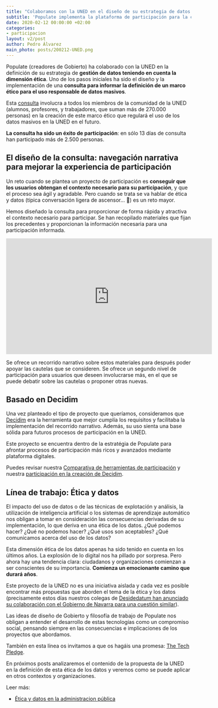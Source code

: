 ```yaml
---
title: "Colaboramos con la UNED en el diseño de su estrategia de datos y ética"
subtitle: 'Populate implementa la plataforma de participación para la consulta sobre ética y datos'
date: 2020-02-12 00:00:00 +02:00
categories:
- participacion
layout: v2/post
author: Pedro Álvarez
main_photo: posts/200212-UNED.png
---
```


Populate (creadores de Gobierto) ha colaborado con la UNED en la definición de su estrategia de **gestión de datos teniendo en cuenta la dimensión ética**. Uno de los pasos iniciales ha sido el diseño y la implementación de una **consulta para informar la definición de un marco ético para el uso responsable de datos masivos**.

Esta [consulta](https://participa.uned.es) involucra a todos los miembros de la comunidad de la UNED (alumnos, profesores, y trabajadores, que suman más de 270.000 personas) en la creación de este marco ético que regulará el uso de los datos masivos en la UNED en el futuro. 

**La consulta ha sido un éxito de participación**: en sólo 13 días de consulta han participado más de 2.500 personas. 


## El diseño de la consulta: navegación narrativa para mejorar la experiencia de participación

Un reto cuando se plantea un proyecto de participación es **conseguir que los usuarios obtengan el contexto necesario para su participación**, y que el proceso sea ágil y agradable. Pero cuando se trata se va hablar de ética y datos (típica conversación ligera de ascensor… 🧠) es un reto mayor.

Hemos diseñado la consulta para proporcionar de forma rápida y atractiva el contexto necesario para participar. Se han recopilado materiales que fijan los precedentes y proporcionan la información necesaria para una participación informada. 

<div class="video_wrapper">
  <iframe width="560" height="315" src="https://www.youtube.com/embed/97QSHdQhwIk" frameborder="0" allow="accelerometer; autoplay; encrypted-media; gyroscope; picture-in-picture" allowfullscreen></iframe>
</div>

Se ofrece un recorrido narrativo sobre estos materiales para después poder apoyar las cautelas que se consideren. Se ofrece un segundo nivel de participación para usuarios que deseen involucrarse más, en el que se puede debatir sobre las cautelas o proponer otras nuevas. 

## Basado en Decidim

Una vez planteado el tipo de proyecto que queríamos, consideramos que [Decidim](https://decidim.org/) era la herramienta que mejor cumplía los requisitos y facilitaba la implementación del recorrido narrativo. Además, su uso sienta una base sólida para futuros procesos de participación en la UNED.

Este proyecto se encuentra dentro de la estratégia de Populate para afrontar procesos de participación más ricos y avanzados mediante plataforma digitales.

Puedes revisar nuestra [Comparativa de herramientas de participación](https://gobierto.es/blog/20200128-como-elegir-plataforma-participacion-ciudadana.html) y nuestra [participación en la creación de Decidim](https://gobierto.es/blog/20180123-decidim-diseno-populate.html). 


## Línea de trabajo: Ética y datos

El impacto del uso de datos o de las técnicas de explotación y análisis, la utilización de inteligencia artificial o los sistemas de aprendizaje automático nos obligan a tomar en consideración las consecuencias derivadas de su implementación, lo que deriva en una ética de los datos. ¿Qué podemos hacer? ¿Qué no podemos hacer? ¿Qué usos son aceptables? ¿Qué comunicamos acerca del uso de los datos?

Esta dimensión ética de los datos apenas ha sido tenido en cuenta en los últimos años. La explosión de lo digital nos ha pillado por sorpresa. Pero ahora hay una tendencia clara: ciudadanos y organizaciones comienzan a ser conscientes de su importancia. **Comienza un emocionante camino que durará años**.

Este proyecto de la UNED no es una iniciativa aislada y cada vez es posible encontrar más propuestas que aborden el tema de la ética y los datos (precisamente estos días nuestros colegas de [Desidedatum han anunciado su colaboración con el Gobierno de Navarra para una cuestión similar](https://www.desidedatum.com/etica-del-uso-de-datos-y-algoritmos/)). 

Las ideas de diseño de Gobierto y filosofía de trabajo de Populate nos obligan a entender el desarrollo de estas tecnologías como un compromiso social, pensando siempre en las consecuencias e implicaciones de los proyectos que abordamos.

También en esta línea os invitamos a que os hagáis una promesa: [The Tech Pledge](https://www.techpledge.org/).

En próximos posts analizaremos el contenido de la propuesta de la UNED en la definición de esta ética de los datos y veremos como se puede aplicar en otros contextos y organizaciones.


<div class="separator blue short"></div>

Leer más: 

- [Ética y datos en la administracion pública](https://gobierto.es/blog/20190918-etica-y-datos.html)

